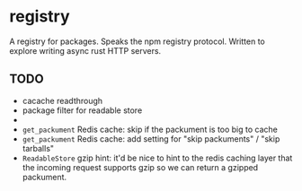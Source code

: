 # registry

A registry for packages. Speaks the npm registry protocol. Written to explore writing async rust HTTP servers.

## TODO

- cacache readthrough
- package filter for readable store
- 
- `get_packument` Redis cache: skip if the packument is too big to cache
- `get_packument` Redis cache: add setting for "skip packuments" / "skip tarballs"
- `ReadableStore` gzip hint: it'd be nice to hint to the redis caching layer
  that the incoming request supports gzip so we can return a gzipped packument.

